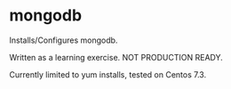 # mongodb

Installs/Configures mongodb.

Written as a learning exercise. NOT PRODUCTION READY.

Currently limited to yum installs, tested on Centos 7.3.
